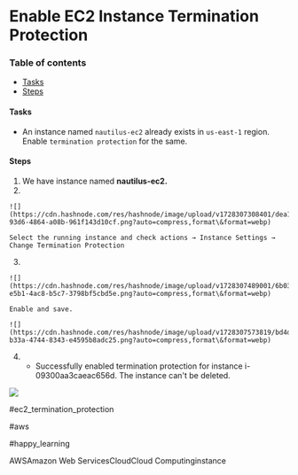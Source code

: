 # Enable EC2 Instance Termination Protection

### Table of contents

* [Tasks](broken-reference)
* [Steps](broken-reference)

#### Tasks <a href="#heading-tasks" id="heading-tasks"></a>

* An instance named `nautilus-ec2` already exists in `us-east-1` region. Enable `termination protection` for the same.

#### Steps <a href="#heading-steps" id="heading-steps"></a>

1. We have instance named **nautilus-ec2.**
2.

    ![](https://cdn.hashnode.com/res/hashnode/image/upload/v1728307308401/dea15c2d-93d6-4864-a08b-961f143d10cf.png?auto=compress,format\&format=webp)

    Select the running instance and check actions → Instance Settings → Change Termination Protection
3.

    ![](https://cdn.hashnode.com/res/hashnode/image/upload/v1728307489001/6b036315-e5b1-4ac8-b5c7-3798bf5cbd5e.png?auto=compress,format\&format=webp)

    Enable and save.

    ![](https://cdn.hashnode.com/res/hashnode/image/upload/v1728307573819/bd4d4d54-b33a-4744-8343-e4595b8adc25.png?auto=compress,format\&format=webp)
4.
   * Successfully enabled termination protection for instance i-09300aa3caeac656d. The instance can't be deleted.

![](https://cdn.hashnode.com/res/hashnode/image/upload/v1728307654635/45fc7c84-66ab-42cc-a4a4-3258441c8737.png?auto=compress,format\&format=webp)

\#ec2\_termination\_protection

\#aws

\#happy\_learning

AWSAmazon Web ServicesCloudCloud Computinginstance
